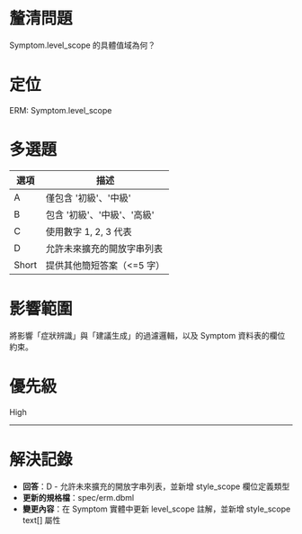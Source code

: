# 釐清問題

Symptom.level_scope 的具體值域為何？

# 定位

ERM: Symptom.level_scope

# 多選題

| 選項 | 描述 |
|---|---|
| A | 僅包含 '初級'、'中級' |
| B | 包含 '初級'、'中級'、'高級' |
| C | 使用數字 1, 2, 3 代表 |
| D | 允許未來擴充的開放字串列表 |
| Short | 提供其他簡短答案（<=5 字）|

# 影響範圍

將影響「症狀辨識」與「建議生成」的過濾邏輯，以及 Symptom 資料表的欄位約束。

# 優先級

High

---
# 解決記錄

- **回答**：D - 允許未來擴充的開放字串列表，並新增 style_scope 欄位定義類型
- **更新的規格檔**：spec/erm.dbml
- **變更內容**：在 Symptom 實體中更新 level_scope 註解，並新增 style_scope text[] 屬性